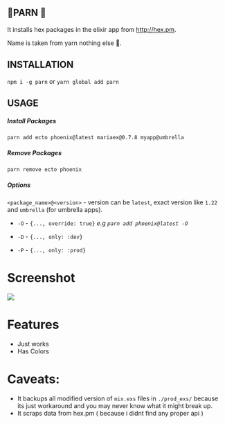 ## 🖖PARN 🖖

It installs hex packages in the elixir app from http://hex.pm.

Name is taken from yarn nothing else 👅.

## INSTALLATION 

  `npm i -g parn` 
  or 
  `yarn global add parn`
  
## USAGE


##### Install Packages
`parn add ecto phoenix@latest mariaex@0.7.8 myapp@umbrella`

##### Remove Packages

`parn remove ecto phoenix`


##### Options

`<package_name>@<version>` - version can be `latest`, exact version like `1.22` and `umbrella` (for umbrella apps).


- `-O` - `{..., override: true}` *e.g `parn add phoenix@latest -O`*

- `-D` - `{..., only: :dev}`

- `-P` - `{..., only: :prod}`


# Screenshot

![](http://i.imgur.com/UI9exH9.png)


# Features
- Just works 
- Has Colors
# Caveats:
- It backups all modified version of `mix.exs` files in `./prod_exs/` because its just workaround and you may never know what it might break up. 
- It scraps data from hex.pm ( because i didnt find any proper api )
